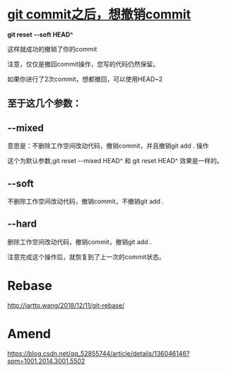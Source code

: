 # [git commit之后，想撤销commit](https://www.cnblogs.com/lfxiao/p/9378763.html)

**git reset --soft HEAD^**

 

这样就成功的撤销了你的commit

注意，仅仅是撤回commit操作，您写的代码仍然保留。

如果你进行了2次commit，想都撤回，可以使用HEAD~2

## 至于这几个参数：

## --mixed 

意思是：不删除工作空间改动代码，撤销commit，并且撤销git add . 操作

这个为默认参数,git reset --mixed HEAD^ 和 git reset HEAD^ 效果是一样的。

 

## --soft  

不删除工作空间改动代码，撤销commit，不撤销git add . 

 

## --hard

删除工作空间改动代码，撤销commit，撤销git add . 

注意完成这个操作后，就恢复到了上一次的commit状态。



# Rebase

http://jartto.wang/2018/12/11/git-rebase/

# Amend

https://blog.csdn.net/qq_52855744/article/details/136046146?spm=1001.2014.3001.5502